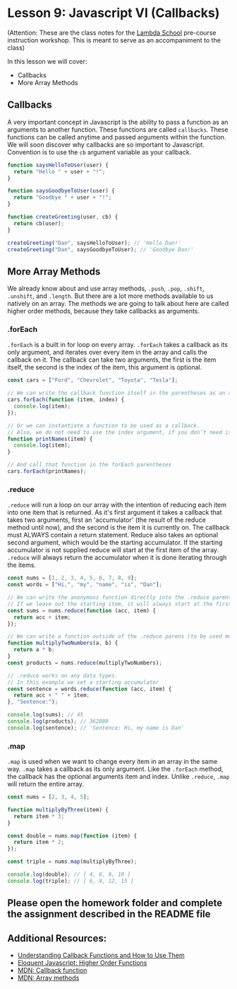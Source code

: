 # Lesson 9: Javascript VI (Callbacks)

(Attention: These are the class notes for the [Lambda School](http://www.lambdaschool.com) pre-course instruction workshop. This is meant to serve as an accompaniment to the class)

In this lesson we will cover:

- Callbacks
- More Array Methods

## Callbacks

A very important concept in Javascript is the ability to pass a function as an arguments to another function. These functions are called `callbacks`. These functions can be called anytime and passed arguments within the function. We will soon discover why callbacks are so important to Javascript. Convention is to use the `cb` argument variable as your callback.

```javascript
function saysHelloToUser(user) {
  return "Hello " + user + "!";
}

function saysGoodbyeToUser(user) {
  return "Goodbye " + user + "!";
}

function createGreeting(user, cb) {
  return cb(user);
}

createGreeting("Dan", saysHelloToUser); // 'Hello Dan!'
createGreeting("Dan", saysGoodbyeToUser); // 'Goodbye Dan!'
```

## More Array Methods

We already know about and use array methods, `.push`, `.pop`, `.shift`, `.unshift`, and `.length`. But there are a lot more methods available to us natively on an array. The methods we are going to talk about here are called higher order methods, because they take callbacks as arguments.

### .forEach

`.forEach` is a built in for loop on every array. `.forEach` takes a callback as its only argument, and iterates over every item in the array and calls the callback on it. The callback can take two arguments, the first is the item itself, the second is the index of the item, this argument is optional.

```javascript
const cars = ["Ford", "Chevrolet", "Toyota", "Tesla"];

// We can write the callback function itself in the parentheses as an anonymous function
cars.forEach(function (item, index) {
  console.log(item);
});

// Or we can instantiate a function to be used as a callback.
// Also, we do not need to use the index argument, if you don’t need it, feel free to leave it out.
function printNames(item) {
  console.log(item);
}

// And call that function in the forEach parentheses
cars.forEach(printNames);
```

### .reduce

`.reduce` will run a loop on our array with the intention of reducing each item into one item that is returned. As it's first argument it takes a callback that takes two arguments, first an 'accumulator' (the result of the reduce method until now), and the second is the item it is currently on. The callback must ALWAYS contain a return statement. Reduce also takes an optional second argument, which would be the starting accumulator. If the starting accumulator is not supplied reduce will start at the first item of the array. `.reduce` will always return the accumulator when it is done iterating through the items.

```javascript
const nums = [1, 2, 3, 4, 5, 6, 7, 8, 9];
const words = ["Hi,", "my", "name", "is", "Dan"];

// We can write the anonymous function directly into the .reduce parentheses
// If we leave out the starting item, it will always start at the first item.
const sums = nums.reduce(function (acc, item) {
  return acc + item;
});

// We can write a function outside of the .reduce parens (to be used multiple times later)
function multiplyTwoNumbers(a, b) {
  return a * b;
}
const products = nums.reduce(multiplyTwoNumbers);

// .reduce works on any data types.
// In this example we set a starting accumulator
const sentence = words.reduce(function (acc, item) {
  return acc + " " + item;
}, "Sentence:");

console.log(sums); // 45
console.log(products); // 362880
console.log(sentence); // 'Sentence: Hi, my name is Dan'
```

### .map

`.map` is used when we want to change every item in an array in the same way. `.map` takes a callback as its only argument. Like the `.forEach` method, the callback has the optional arguments item and index. Unlike `.reduce`, `.map` will return the entire array.

```javascript
const nums = [2, 3, 4, 5];

function multiplyByThree(item) {
  return item * 3;
}

const double = nums.map(function (item) {
  return item * 2;
});

const triple = nums.map(multiplyByThree);

console.log(double); // [ 4, 6, 8, 10 ]
console.log(triple); // [ 6, 9, 12, 15 ]
```

## Please open the homework folder and complete the assignment described in the README file

## Additional Resources:

- [Understanding Callback Functions and How to Use Them](http://javascriptissexy.com/understand-javascript-callback-functions-and-use-them/)
- [Eloquent Javascript: Higher Order Functions](https://eloquentjavascript.net/05_higher_order.html)
- [MDN: Callback function](https://developer.mozilla.org/en-US/docs/Glossary/Callback_function)
- [MDN: Array methods](https://developer.mozilla.org/en-US/docs/Web/JavaScript/Reference/Global_Objects/Array)
